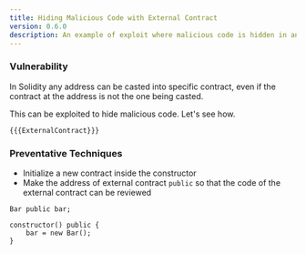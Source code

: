 ```yaml
---
title: Hiding Malicious Code with External Contract
version: 0.6.0
description: An example of exploit where malicious code is hidden in an external contract in Solidity
---
```


### Vulnerability

In Solidity any address can be casted into specific contract,
even if the contract at the address is not the one being casted.

This can be exploited to hide malicious code. Let's see how.

```solidity
{{{ExternalContract}}}
```

### Preventative Techniques

- Initialize a new contract inside the constructor
- Make the address of external contract `public` so that the code of the
  external contract can be reviewed

```solidity
Bar public bar;

constructor() public {
    bar = new Bar();
}
```
